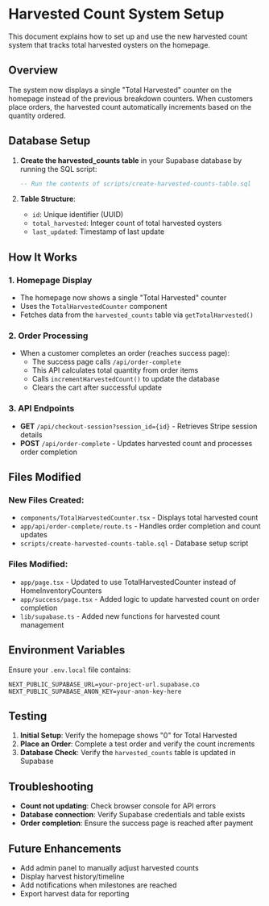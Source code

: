 # Harvested Count System Setup

This document explains how to set up and use the new harvested count system that tracks total harvested oysters on the homepage.

## Overview

The system now displays a single "Total Harvested" counter on the homepage instead of the previous breakdown counters. When customers place orders, the harvested count automatically increments based on the quantity ordered.

## Database Setup

1. **Create the harvested_counts table** in your Supabase database by running the SQL script:
   ```sql
   -- Run the contents of scripts/create-harvested-counts-table.sql
   ```

2. **Table Structure**:
   - `id`: Unique identifier (UUID)
   - `total_harvested`: Integer count of total harvested oysters
   - `last_updated`: Timestamp of last update

## How It Works

### 1. Homepage Display
- The homepage now shows a single "Total Harvested" counter
- Uses the `TotalHarvestedCounter` component
- Fetches data from the `harvested_counts` table via `getTotalHarvested()`

### 2. Order Processing
- When a customer completes an order (reaches success page):
  - The success page calls `/api/order-complete`
  - This API calculates total quantity from order items
  - Calls `incrementHarvestedCount()` to update the database
  - Clears the cart after successful update

### 3. API Endpoints
- **GET** `/api/checkout-session?session_id={id}` - Retrieves Stripe session details
- **POST** `/api/order-complete` - Updates harvested count and processes order completion

## Files Modified

### New Files Created:
- `components/TotalHarvestedCounter.tsx` - Displays total harvested count
- `app/api/order-complete/route.ts` - Handles order completion and count updates
- `scripts/create-harvested-counts-table.sql` - Database setup script

### Files Modified:
- `app/page.tsx` - Updated to use TotalHarvestedCounter instead of HomeInventoryCounters
- `app/success/page.tsx` - Added logic to update harvested count on order completion
- `lib/supabase.ts` - Added new functions for harvested count management

## Environment Variables

Ensure your `.env.local` file contains:
```
NEXT_PUBLIC_SUPABASE_URL=your-project-url.supabase.co
NEXT_PUBLIC_SUPABASE_ANON_KEY=your-anon-key-here
```

## Testing

1. **Initial Setup**: Verify the homepage shows "0" for Total Harvested
2. **Place an Order**: Complete a test order and verify the count increments
3. **Database Check**: Verify the `harvested_counts` table is updated in Supabase

## Troubleshooting

- **Count not updating**: Check browser console for API errors
- **Database connection**: Verify Supabase credentials and table exists
- **Order completion**: Ensure the success page is reached after payment

## Future Enhancements

- Add admin panel to manually adjust harvested counts
- Display harvest history/timeline
- Add notifications when milestones are reached
- Export harvest data for reporting 